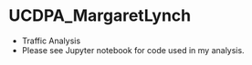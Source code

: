 # UCDPA_MargaretLynch
* Traffic Analysis
* Please see Jupyter notebook for code used in my analysis. 

